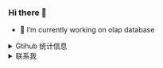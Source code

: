 ### Hi there 👋

- 🔭 I’m currently working on olap database


<details>

<summary>Gtihub 统计信息</summary>

[![](https://github-readme-stats.vercel.app/api?username=ifengkou&show_icons=true&theme=tokyonight)](https://github.com/ifengkou)

</details>

<details>
<summary>联系我</summary>

<!-- ### 联系我 -->

- 邮箱：ifengkou@hotmail.com

</details>

